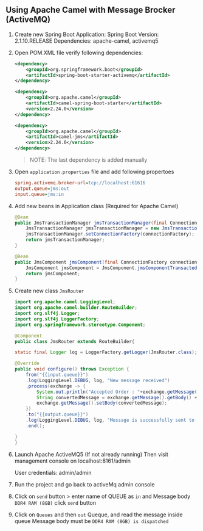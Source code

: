 ## Using Apache Camel with Message Brocker (ActiveMQ)
1.  Create new Spring Boot Application:
        Spring Boot Version: 2.1.10.RELEASE
        Dependencies:   apache-camel, activemq5
    
2.  Open POM.XML file verify following dependencies:

    ```xml
    <dependency>
        <groupId>org.springframework.boot</groupId>
        <artifactId>spring-boot-starter-activemq</artifactId>
    </dependency>

    <dependency>
        <groupId>org.apache.camel</groupId>
        <artifactId>camel-spring-boot-starter</artifactId>
        <version>2.24.0</version>
    </dependency>

    <dependency>
        <groupId>org.apache.camel</groupId>
        <artifactId>camel-jms</artifactId>
        <version>2.24.0</version>
    </dependency>
    ```

    > NOTE: The last dependency is added manually

3.  Open `application.properties` file and add following propertoes

    ```ini
    spring.activemq.broker-url=tcp://localhost:61616
    output.queue=jms:out
    input.queue=jms:in
    ```

4.  Add new beans in Application class (Required for Apache Camel)

    ```java
    @Bean
    public JmsTransactionManager jmsTransactionManager(final ConnectionFactory connectionFactory) {
        JmsTransactionManager jmsTransactionManager = new JmsTransactionManager();
        jmsTransactionManager.setConnectionFactory(connectionFactory);
        return jmsTransactionManager;
    }

    @Bean
    public JmsComponent jmsComponent(final ConnectionFactory connectionFactory, final JmsTransactionManager jmsTransactionManager) {
        JmsComponent jmsComponent = JmsComponent.jmsComponentTransacted(connectionFactory, jmsTransactionManager);
        return jmsComponent;
    }
    ```

5.  Create new class `JmsRouter` 

    ```java
    import org.apache.camel.LoggingLevel;
    import org.apache.camel.builder.RouteBuilder;
    import org.slf4j.Logger;
    import org.slf4j.LoggerFactory;
    import org.springframework.stereotype.Component;

    @Component
    public class JmsRouter extends RouteBuilder{

    static final Logger log = LoggerFactory.getLogger(JmsRouter.class);

    @Override
    public void configure() throws Exception {
        from("{{input.queue}}")
        .log(LoggingLevel.DEBUG, log, "New message received")
        .process(exchange -> {
            System.out.println("Accepted Order : "+exchange.getMessage().getBody());
            String convertedMessage = exchange.getMessage().getBody() + " is Dispatched !";
            exchange.getMessage().setBody(convertedMessage);
        })
        .to("{{output.queue}}")
        .log(LoggingLevel.DEBUG, log, "Message is successfully sent to the output queue")
        .end();

    }
    }
    ```

6.  Launch Apache ActiveMQ5 (If not already running)
    Then visit management console on localhost:8161/admin

    User credentials: admin/admin

7.  Run the project and go back to activeMq admin console
8.  Click on `send` button > enter name of QUEUE as `in` and Message body `DDR4 RAM (8GB)` click `send` button
9.  Click on `Queues` and then `out` Queque, and read the message inside queue
    Message body must be `DDR4 RAM (8GB) is dispatched`
